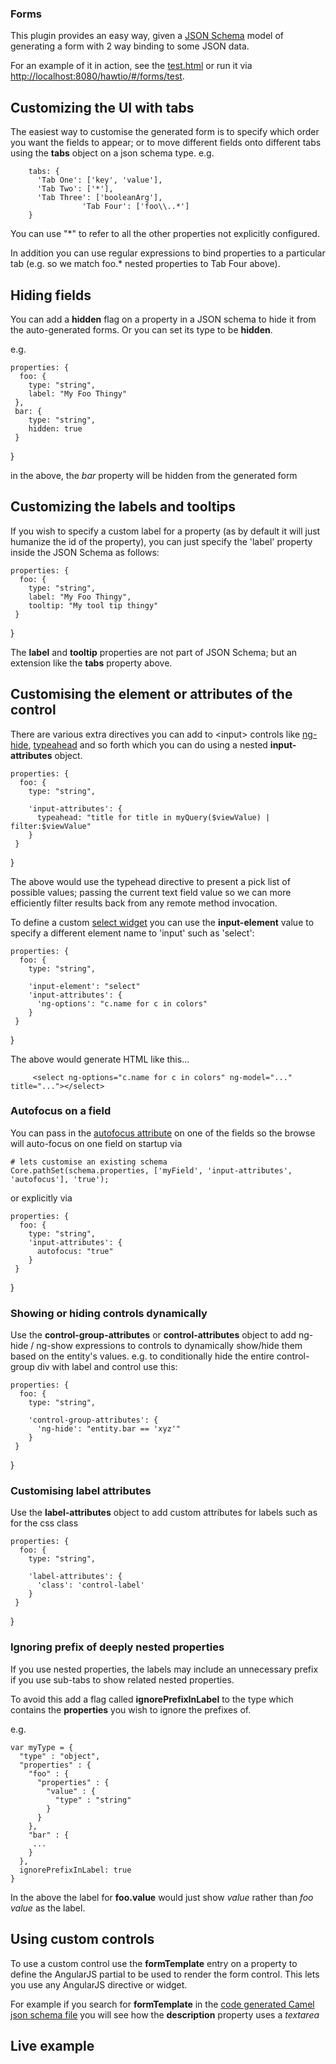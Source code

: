 ### Forms

This plugin provides an easy way, given a [JSON Schema](http://json-schema.org/) model of generating a form with 2 way binding to some JSON data.

For an example of it in action, see the [test.html](https://github.com/hawtio/hawtio/blob/master/hawtio-web/src/main/webapp/app/forms/html/test.html) or run it via [http://localhost:8080/hawtio/#/forms/test](http://localhost:8080/hawtio/#/forms/test).

## Customizing the UI with tabs

The easiest way to customise the generated form is to specify which order you want the fields to appear; or to move different fields onto different tabs using the **tabs** object on a json schema type.
e.g.

        tabs: {
          'Tab One': ['key', 'value'],
          'Tab Two': ['*'],
          'Tab Three': ['booleanArg'],
					'Tab Four': ['foo\\..*']
        }

You can use "*" to refer to all the other properties not explicitly configured.

In addition you can use regular expressions to bind properties to a particular tab (e.g. so we match foo.* nested properties to Tab Four above). 

## Hiding fields

You can add a **hidden** flag on a property in a JSON schema to hide it from the auto-generated forms. Or you can set its type to be **hidden**.

e.g.

    properties: {
      foo: {
        type: "string",
        label: "My Foo Thingy"
     },
     bar: {
        type: "string",
        hidden: true
     }
   }

in the above, the _bar_ property will be hidden from the generated form

## Customizing the labels and tooltips

If you wish to specify a custom label for a property (as by default it will just humanize the id of the property), you can just specify the 'label' property inside the JSON Schema as follows:


    properties: {
      foo: {
        type: "string",
        label: "My Foo Thingy",
        tooltip: "My tool tip thingy"
     }
   }

The **label** and **tooltip** properties are not part of JSON Schema; but an extension like the **tabs** property above.

## Customising the element or attributes of the control

There are various extra directives you can add to &lt;input&gt; controls like [ng-hide](http://docs.angularjs.org/api/ng.directive:ngHide), [typeahead](http://angular-ui.github.io/bootstrap/#/typeahead) and so forth which you can do using a nested **input-attributes** object.

    properties: {
      foo: {
        type: "string",

        'input-attributes': {
          typeahead: "title for title in myQuery($viewValue) | filter:$viewValue"
        }
     }
   }

The above would use the typehead directive to present a pick list of possible values; passing the current text field value so we can more efficiently filter results back from any remote method invocation.

To define a custom [select widget](http://docs.angularjs.org/api/ng.directive:select) you can use the **input-element** value to specify a different element name to 'input' such as 'select':

    properties: {
      foo: {
        type: "string",

        'input-element': "select"
        'input-attributes': {
          'ng-options': "c.name for c in colors"
        }
     }
   }

The above would generate HTML like this...

```
     <select ng-options="c.name for c in colors" ng-model="..." title="..."></select>
```

### Autofocus on a field

You can pass in the [autofocus attribute](http://davidwalsh.name/autofocus) on one of the fields so the browse will auto-focus on one field on startup via

```
# lets customise an existing schema
Core.pathSet(schema.properties, ['myField', 'input-attributes', 'autofocus'], 'true');
```

or explicitly via

    properties: {
      foo: {
        type: "string",
        'input-attributes': {
          autofocus: "true"
        }
     }
   }


### Showing or hiding controls dynamically

Use the **control-group-attributes** or **control-attributes** object to add ng-hide / ng-show expressions to controls to dynamically show/hide them based on the entity's values. e.g. to conditionally hide the entire control-group div with label and control use this:

    properties: {
      foo: {
        type: "string",

        'control-group-attributes': {
          'ng-hide': "entity.bar == 'xyz'"
        }
     }
   }

### Customising label attributes

Use the **label-attributes** object to add custom attributes for labels such as for the css class

    properties: {
      foo: {
        type: "string",

        'label-attributes': {
          'class': 'control-label'
        }
     }
   }

### Ignoring prefix of deeply nested properties


If you use nested properties, the labels may include an unnecessary prefix if you use sub-tabs to show related nested properties.

To avoid this add a flag called **ignorePrefixInLabel** to the type which contains the **properties** you wish to ignore the prefixes of.

e.g.

    var myType = {
      "type" : "object",
      "properties" : {
        "foo" : {
          "properties" : {
            "value" : {
              "type" : "string"
            }
          }
        },
        "bar" : {
         ...
        }
      },
      ignorePrefixInLabel: true
    }

In the above the label for **foo.value** would just show _value_ rather than _foo value_ as the label.

## Using custom controls

To use a custom control use the **formTemplate** entry on a property to define the AngularJS partial to be used to render the form control. This lets you use any AngularJS directive or widget.

For example if you search for **formTemplate** in the [code generated Camel json schema file](https://github.com/hawtio/hawtio/blob/master/hawtio-web/src/main/webapp/lib/camelModel.js#L120) you will see how the **description** property uses a _textarea_

## Live example
<div ng-include="'app/forms/html/test.html'"></div>
